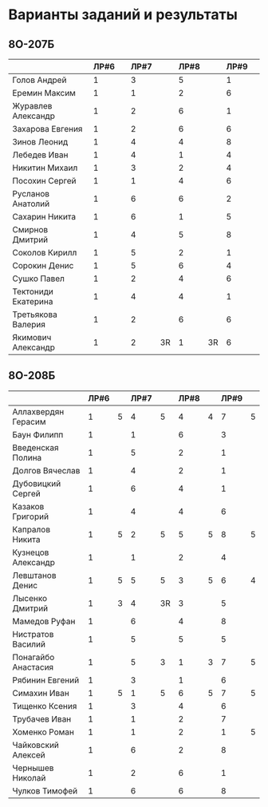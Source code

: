 # Варианты заданий и результаты

## 8О-207Б
|                     | ЛР#6 |   | ЛР#7 |   | ЛР#8 |   | ЛР#9 |   |
|---------------------|------|---|------|---|------|---|------|---|
| Голов Андрей        | 1    |   |  3   |   |  5   |   |  1   |   |
| Еремин Максим       | 1    |   |  1   |   |  2   |   |  6   |   |
| Журавлев Александр  | 1    |   |  2   |   |  6   |   |  1   |   |
| Захарова Евгения    | 1    |   |  2   |   |  6   |   |  6   |   |
| Зинов  Леонид       | 1    |   |  4   |   |  4   |   |  8   |   |
| Лебедев Иван        | 1    |   |  4   |   |  1   |   |  4   |   |
| Никитин Михаил      | 1    |   |  3   |   |  2   |   |  4   |   |
| Посохин Сергей      | 1    |   |  1   |   |  4   |   |  6   |   |
| Русланов Анатолий   | 1    |   |  6   |   |  6   |   |  2   |   |
| Сахарин Никита      | 1    |   |  6   |   |  1   |   |  5   |   |
| Смирнов Дмитрий     | 1    |   |  4   |   |  5   |   |  8   |   |
| Соколов Кирилл      | 1    |   |  5   |   |  2   |   |  1   |   |
| Сорокин Денис       | 1    |   |  5   |   |  6   |   |  4   |   |
| Сушко Павел         | 1    |   |  2   |   |  4   |   |  6   |   |
| Тектониди Екатерина | 1    |   |  4   |   |  4   |   |  1   |   |
| Третьякова Валерия  | 1    |   |  2   |   |  6   |   |  6   |   |
| Якимович Александр  | 1    |   |  2   | 3R|  1   | 3R|  6   |   |

## 8О-208Б
|                     | ЛР#6 |   | ЛР#7 |   | ЛР#8 |   | ЛР#9 |   |
|---------------------|------|---|------|---|------|---|------|---|
| Аллахвердян Герасим | 1    | 5 |  4   | 5 |  4   | 4 |  7   | 5 |
| Баун Филипп         | 1    |   |  1   |   |  6   |   |  3   |   |
| Введенская Полина   | 1    |   |  5   |   |  2   |   |  1   |   |
| Долгов Вячеслав     | 1    |   |  4   |   |  2   |   |  1   |   |
| Дубовицкий Сергей   | 1    |   |  6   |   |  4   |   |  1   |   |
| Казаков Григорий    | 1    |   |  4   |   |  4   |   |  6   |   |
| Капралов Никита     | 1    | 5 |  2   | 5 |  5   | 5 |  8   | 5 |
| Кузнецов Александр  | 1    |   |  1   |   |  2   |   |  4   |   |
| Левштанов Денис     | 1    | 5 |  5   | 5 |  3   | 5 |  6   | 4 |
| Лысенко Дмитрий     | 1    | 3 |  4   | 3R|  3   |   |  5   |   |
| Мамедов Руфан       | 1    |   |  6   |   |  4   |   |  8   |   |
| Нистратов Василий   | 1    |   |  5   |   |  5   |   |  5   |   |
| Понагайбо Анастасия | 1    |   |  5   | 3 |  1   | 3 |  7   | 5 |
| Рябинин Евгений     | 1    |   |  3   |   |  1   |   |  6   |   |
| Симахин Иван        | 1    | 5 |  1   | 5 |  6   | 5 |  7   | 5 |
| Тищенко Ксения      | 1    |   |  3   |   |  4   |   |  6   |   |
| Трубачев Иван       | 1    |   |  1   |   |  2   |   |  7   |   |
| Хоменко Роман       | 1    |   |  1   |   |  2   |   |  1   | 5 |
| Чайковский Алексей  | 1    |   |  6   |   |  2   |   |  8   |   |
| Чернышев Николай    | 1    |   |  2   |   |  6   |   |  1   |   |
| Чулков Тимофей      | 1    |   |  6   |   |  6   |   |  8   |   |

